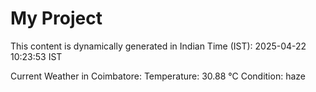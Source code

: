 # My Project

This content is dynamically generated in Indian Time (IST): 2025-04-22 10:23:53 IST


Current Weather in Coimbatore:
Temperature: 30.88 °C
Condition: haze
